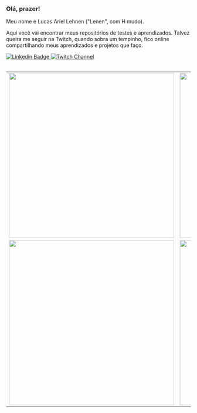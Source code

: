 ### Olá, prazer! 

Meu nome é Lucas Ariel Lehnen ("Lenen", com H mudo). 

Aqui você vai encontrar meus repositórios de testes e aprendizados. 
Talvez queira me seguir na Twitch, quando sobra um tempinho, fico online compartilhando meus aprendizados e projetos que faço.

<a target="_blank" href="https://www.linkedin.com/in/lucas-lehnen/">
<img src="https://img.shields.io/badge/LinkedIn-0077B5?style=for-the-badge&logo=linkedin&logoColor=white" alt="Linkedin Badge">
</a>
<a target="_blank" href="https://www.twitch.tv/lucas_lehnen">
<img src="https://img.shields.io/badge/Twitch-6441a5?style=for-the-badge&logo=twitch&logoColor=white" alt="Twitch Channel">
</a>
<br>
<br>

<table>
    <tr>
        <td>
        <img width="450px" src="https://github-readme-stats.vercel.app/api/top-langs/?username=lucaslehnen&hide=html&layout=compact&title_color=fff&icon_color=fff&text_color=FFF&bg_color=151515&locale=pt-br" />
        </td>
        <td>
        <img width="450px" src="https://github-readme-stats.vercel.app/api/?username=lucaslehnen&show_icons=true&title_color=2AF&icon_color=fff&text_color=FFF&bg_color=151515&locale=pt-br"/>
        </td>
    </tr>   
    <tr>
        <td>
        <img width="450px" src="https://wakatime.com/share/@lucaslehnen/4b1a4179-263a-4396-b398-a66bc1808aaf.svg">       
        </td>
        <td>
        <img width="450px" src="https://wakatime.com/share/@lucaslehnen/ff03e0c2-60a6-46ef-80c4-924d776542aa.svg"/>
        </td>        
    </tr> 
</table>




